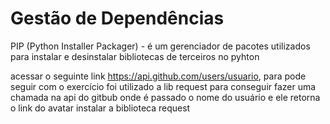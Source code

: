 # Gestão de Dependências
  PIP (Python Installer Packager) - é um gerenciador de pacotes utilizados para instalar 
  e desinstalar bibliotecas de terceiros no pyhton 
  
  acessar o seguinte link https://api.github.com/users/usuario, para pode seguir com 
  o exercício
  foi utilizado a lib request para conseguir fazer uma chamada na api do gitbub onde é passado 
  o nome do usuário e ele retorna o link do avatar
  instalar a biblioteca request
   
  